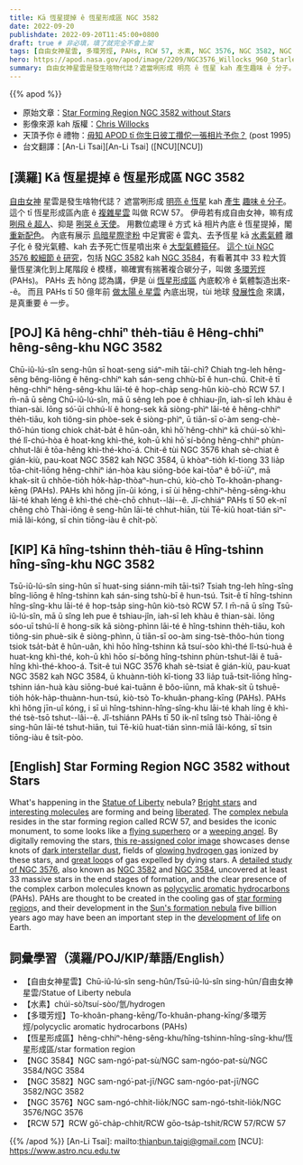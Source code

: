 ```yaml
---
title: Kā 恆星提掉 ê 恆星形成區 NGC 3582
date: 2022-09-20
publishdate: 2022-09-20T11:45:00+0800
draft: true # 非必填，填了就完全不會上架
tags: [自由女神星雲, 多環芳烴, PAHs, RCW 57, 水素, NGC 3576, NGC 3582, NGC 3584, 恆星形成區]
hero: https://apod.nasa.gov/apod/image/2209/NGC3576_Willocks_960_Starless.jpg
summary: 自由女神星雲是發生啥物代誌？遮當咧形成 明亮 ê 恆星 kah 產生趣味 ê 分子。
---
```


{{% apod %}}

- 原始文章：[Star Forming Region NGC 3582 without Stars](https://apod.nasa.gov/apod/ap220920.html)
- 影像來源 kah 版權：[Chris Willocks](https://www.instagram.com/chris.willocks/)
- 天頂予你 ê 禮物：[毋知 APOD tī 你生日彼工攢佗一張相片予你？](https://apod.nasa.gov/apod/calendar/allyears.html) (post 1995)
- 台文翻譯：[An-Li Tsai][An-Li Tsai] ([NCU][NCU])

## [漢羅] Kā 恆星提掉 ê 恆星形成區 NGC 3582
[自由女神][Statue of Liberty] 星雲是發生啥物代誌？
遮當咧形成 [明亮 ê 恆星][Bright stars t] kah [產生][liberated] [趣味 ê 分子][interesting molecules]。
這个 tī 恆星形成區內底 ê [複雜星雲][complex nebula] 叫做 RCW 57。
伊毋若有成自由女神，嘛有成 [咧飛 ê 超人][flying superhero]、抑是 [咧哭 ê 天使][weeping angel]。
用數位處理 ê 方式 kā 相片內底 ê 恆星提掉，閣 [重新配色][this re-assigned color image]。
內底有展示 [烏暗星際塗粉][dark interstellar dust] 中足實密 ê 雲丸、去予恆星 kā [水素氣體][glowing hydrogen gas] 離子化 ê 發光氣體、kah 去予死亡恆星噴出來 ê [大型氣體箍仔][great loop]。
[這个 tùi NGC 3576 較細節 ê 研究][detailed study of NGC 3576]，包括 [NGC 3582][NGC 3582] kah [NGC 3584][NGC 3584]，有看著其中 33 粒大質量恆星演化到上尾階段 ê 模樣，嘛確實有揣著複合碳分子，叫做 [多環芳烴][polycyclic aromatic hydrocarbons] (PAHs)。
PAHs 去 hŏng 認為講，伊是 ùi [恆星形成區][star forming region] 內底較冷 ê 氣體製造出來--ê。
而且 PAHs tī 50 億年前 [做太陽 ê 星雲][Sun's formation nebula] 內底出現，tùi 地球 [發展性命][development of life] 來講，是真重要 ê 一步。


## [POJ] Kā hêng-chhiⁿ the̍h-tiāu ê Hêng-chhiⁿ hêng-sêng-khu NGC 3582
Chū-iû-lú-sîn seng-hûn sī hoat-seng siáⁿ-mih tāi-chì?
Chiah tng-leh hêng-sêng bêng-liōng ê hêng-chhiⁿ kah sán-seng chhù-bī ê hun-chú.
Chit-ê tī hêng-chhiⁿ hêng-sêng-khu lāi-té ê hop-cha̍p seng-hûn kiò-chò RCW 57.
I m̄-nā ū sêng Chū-iû-lú-sîn, mā ū sêng leh poe ê chhiau-jîn, iah-sī leh khàu ê thian-sài.
Iōng só͘-ūi chhú-lí ê hong-sek kā siòng-phìⁿ lāi-té ê hêng-chhiⁿ the̍h-tiāu, koh tiông-sin phòe-sek ê siòng-phìⁿ, ū tiān-sī o͘-àm seng-chè-thô͘-hún tiong chiok cha̍t-ba̍t ê hûn-oân, khì hō͘ hêng-chhiⁿ kā chúi-sò͘ khì-thé lî-chú-hòa ê hoat-kng khì-thé, koh-ū khì hō͘ sí-bông hêng-chhiⁿ phùn-chhut-lâi ê tōa-hêng khì-thé-kho͘-á.
Chit-ê tùi NGC 3576 khah sè-chiat ê gián-kiù, pau-koat NGC 3582 kah NGC 3584, ū khòaⁿ-tio̍h kî-tiong 33 lia̍p tōa-chit-liōng hêng-chhiⁿ ián-hòa kàu siōng-bóe kai-tōaⁿ ê bô͘-iūⁿ, mā khak-si̍t ū chhōe-tio̍h ho̍k-ha̍p-thòaⁿ-hun-chú, kiò-chò To-khoân-phang-kēng (PAHs).
PAHs khì hŏng jīn-ûi kóng, i sī ùi hêng-chhiⁿ-hêng-sêng-khu lāi-té khah léng ê khì-thé chè-chō chhut--lâi--ê.
Jî-chhiáⁿ PAHs tī 50 ek-nî chêng chò Thài-iông ê seng-hûn lāi-té chhut-hiān, tùi Tē-kiû hoat-tián sìⁿ-miā lâi-kóng, sī chin tiōng-iàu ê chi̍t-pò͘.

## [KIP] Kā hîng-tshinn the̍h-tiāu ê Hîng-tshinn hîng-sîng-khu NGC 3582
Tsū-iû-lú-sîn sing-hûn sī huat-sing siánn-mih tāi-tsì?
Tsiah tng-leh hîng-sîng bîng-liōng ê hîng-tshinn kah sán-sing tshù-bī ê hun-tsú.
Tsit-ê tī hîng-tshinn hîng-sîng-khu lāi-té ê hop-tsa̍p sing-hûn kiò-tsò RCW 57.
I m̄-nā ū sîng Tsū-iû-lú-sîn, mā ū sîng leh pue ê tshiau-jîn, iah-sī leh khàu ê thian-sài.
Iōng sóo-uī tshú-lí ê hong-sik kā siòng-phìnn lāi-té ê hîng-tshinn the̍h-tiāu, koh tiông-sin phuè-sik ê siòng-phìnn, ū tiān-sī oo-àm sing-tsè-thôo-hún tiong tsiok tsa̍t-ba̍t ê hûn-uân, khì hōo hîng-tshinn kā tsuí-sòo khì-thé lî-tsú-huà ê huat-kng khì-thé, koh-ū khì hōo sí-bông hîng-tshinn phùn-tshut-lâi ê tuā-hîng khì-thé-khoo-á.
Tsit-ê tuì NGC 3576 khah sè-tsiat ê gián-kiù, pau-kuat NGC 3582 kah NGC 3584, ū khuànn-tio̍h kî-tiong 33 lia̍p tuā-tsit-liōng hîng-tshinn ián-huà kàu siōng-bué kai-tuānn ê bôo-iūnn, mā khak-si̍t ū tshuē-tio̍h ho̍k-ha̍p-thuànn-hun-tsú, kiò-tsò To-khuân-phang-kīng (PAHs).
PAHs khì hŏng jīn-uî kóng, i sī uì hîng-tshinn-hîng-sîng-khu lāi-té khah líng ê khì-thé tsè-tsō tshut--lâi--ê.
Jî-tshiánn PAHs tī 50 ik-nî tsîng tsò Thài-iông ê sing-hûn lāi-té tshut-hiān, tuì Tē-kiû huat-tián sìnn-miā lâi-kóng, sī tsin tiōng-iàu ê tsi̍t-pòo.

## [English] Star Forming Region NGC 3582 without Stars
What's happening in the [Statue of Liberty][Statue of Liberty] nebula?
[Bright stars][Bright stars e] and [interesting molecules][interesting molecules] are forming and being [liberated][liberated].
The [complex nebula][complex nebula] resides in the star forming region called RCW 57, and besides the iconic monument, to some looks like a [flying superhero][flying superhero] or a [weeping angel][weeping angel].
By digitally removing the stars, [this re-assigned color image][this re-assigned color image] showcases dense knots of [dark interstellar dust][dark interstellar dust], fields of [glowing hydrogen gas][glowing hydrogen gas] ionized by these stars, and [great loop][great loop]s of gas expelled by dying stars.
A [detailed study of NGC 3576][detailed study of NGC 3576], also known as [NGC 3582][NGC 3582] and [NGC 3584][NGC 3584], uncovered at least 33 massive stars in the end stages of formation, and the clear presence of the complex carbon molecules known as [polycyclic aromatic hydrocarbons][polycyclic aromatic hydrocarbons] (PAHs).
PAHs are thought to be created in the cooling gas of [star forming region][star forming region]s, and their development in the [Sun's formation nebula][Sun's formation nebula] five billion years ago may have been an important step in the [development of life][development of life] on Earth.

## 詞彙學習（漢羅/POJ/KIP/華語/English）
- 【自由女神星雲】Chū-iû-lú-sîn seng-hûn/Tsū-iû-lú-sîn sing-hûn/自由女神星雲/Statue of Liberty nebula
- 【水素】chúi-sò͘/tsuí-sòo/氫/hydrogen
- 【多環芳烴】To-khoân-phang-kēng/To-khuân-phang-kīng/多環芳烴/polycyclic aromatic hydrocarbons (PAHs)
- 【恆星形成區】hêng-chhiⁿ-hêng-sêng-khu/hîng-tshinn-hîng-sîng-khu/恆星形成區/star formation region
- 【NGC 3584】NGC sam-ngó͘-pat-sù/NGC sam-ngóo-pat-sù/NGC 3584/NGC 3584
- 【NGC 3582】NGC sam-ngó͘-pat-jī/NGC sam-ngóo-pat-jī/NGC 3582/NGC 3582
- 【NGC 3576】NGC sam-ngó-chhit-lio̍k/NGC sam-ngó-tshit-lio̍k/NGC 3576/NGC 3576
- 【RCW 57】RCW gō͘-cha̍p-chhit/RCW gōo-tsa̍p-tshit/RCW 57/RCW 57

{{% /apod %}}
[An-Li Tsai]: mailto:thianbun.taigi@gmail.com
[NCU]: https://www.astro.ncu.edu.tw

[copyright]: https://apod.nasa.gov/apod/fap/lib/about_apod.html#srapply


[Statue of Liberty]:https://apod.nasa.gov/apod/ap120509.html
[Bright stars e]:https://apod.nasa.gov/apod/ap211124.html
[Bright stars t]:https://apod.tw/daily/20211124/
[interesting molecules]:https://www.acs.org/content/acs/en/molecule-of-the-week/
[liberated]:https://en.wikipedia.org/wiki/Liberty
[complex nebula]:http://www.atlasoftheuniverse.com/nebulae/ngc3576.html
[flying superhero]:https://thumbs.dreamstime.com/b/superhero-dog-flying-clouds-funny-bulldog-dressed-as-super-hero-red-shirt-blue-cape-sky-48240315.jpg
[weeping angel]:https://en.wikipedia.org/wiki/Weeping_Angel
[this re-assigned color image]:https://www.instagram.com/p/CiLbwqOMDAc/
[dark interstellar dust]:https://apod.nasa.gov/apod/ap050110.html
[glowing hydrogen gas]:https://apod.nasa.gov/apod/emission_nebulae.html
[great loop]:https://apod.nasa.gov/apod/ap990503.html
[detailed study of NGC 3576]:https://ui.adsabs.harvard.edu/abs/2006A%26A...450..253M/abstract
[NGC 3582]:https://en.wikipedia.org/wiki/NGC_3576
[NGC 3584]:http://server7.wikisky.org/starview?object_type=3&object_id=218&object_name=NGC+3584&locale=EN
[polycyclic aromatic hydrocarbons]:https://en.wikipedia.org/wiki/Polycyclic_aromatic_hydrocarbons
[star forming region]:http://server7.wikisky.org/starview?object_type=3&object_id=218&object_name=NGC+3584&locale=EN
[Sun's formation nebula]:https://en.wikipedia.org/wiki/Formation_and_evolution_of_the_Solar_System
[development of life]:https://science.nasa.gov/solar-system/big-questions/how-did-life-begin-and-evolve-earth-and-has-it-evolved-elsewhere-solar-system
